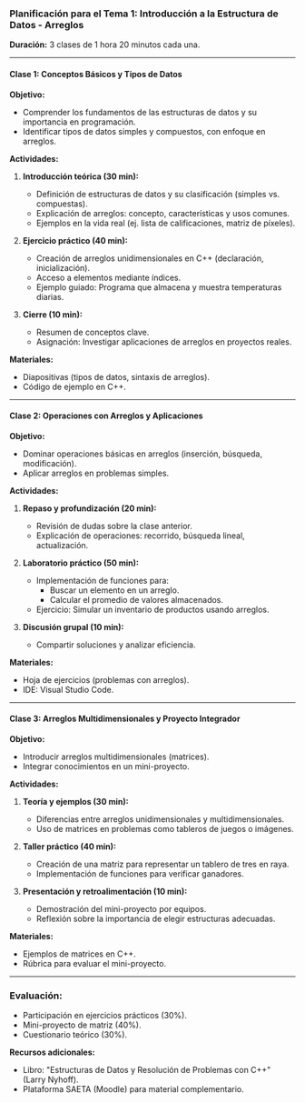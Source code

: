 ### **Planificación para el Tema 1: Introducción a la Estructura de Datos - Arreglos**  
**Duración:** 3 clases de 1 hora 20 minutos cada una.  

---

#### **Clase 1: Conceptos Básicos y Tipos de Datos**  
**Objetivo:**  
- Comprender los fundamentos de las estructuras de datos y su importancia en programación.  
- Identificar tipos de datos simples y compuestos, con enfoque en arreglos.  

**Actividades:**  
1. **Introducción teórica (30 min):**  
   - Definición de estructuras de datos y su clasificación (simples vs. compuestas).  
   - Explicación de arreglos: concepto, características y usos comunes.  
   - Ejemplos en la vida real (ej. lista de calificaciones, matriz de píxeles).  

2. **Ejercicio práctico (40 min):**  
   - Creación de arreglos unidimensionales en C++ (declaración, inicialización).  
   - Acceso a elementos mediante índices.  
   - Ejemplo guiado: Programa que almacena y muestra temperaturas diarias.  

3. **Cierre (10 min):**  
   - Resumen de conceptos clave.  
   - Asignación: Investigar aplicaciones de arreglos en proyectos reales.  

**Materiales:**  
- Diapositivas (tipos de datos, sintaxis de arreglos).  
- Código de ejemplo en C++.  

---

#### **Clase 2: Operaciones con Arreglos y Aplicaciones**  
**Objetivo:**  
- Dominar operaciones básicas en arreglos (inserción, búsqueda, modificación).  
- Aplicar arreglos en problemas simples.  

**Actividades:**  
1. **Repaso y profundización (20 min):**  
   - Revisión de dudas sobre la clase anterior.  
   - Explicación de operaciones: recorrido, búsqueda lineal, actualización.  

2. **Laboratorio práctico (50 min):**  
   - Implementación de funciones para:  
     - Buscar un elemento en un arreglo.  
     - Calcular el promedio de valores almacenados.  
   - Ejercicio: Simular un inventario de productos usando arreglos.  

3. **Discusión grupal (10 min):**  
   - Compartir soluciones y analizar eficiencia.  

**Materiales:**  
- Hoja de ejercicios (problemas con arreglos).  
- IDE: Visual Studio Code.  

---

#### **Clase 3: Arreglos Multidimensionales y Proyecto Integrador**  
**Objetivo:**  
- Introducir arreglos multidimensionales (matrices).  
- Integrar conocimientos en un mini-proyecto.  

**Actividades:**  
1. **Teoría y ejemplos (30 min):**  
   - Diferencias entre arreglos unidimensionales y multidimensionales.  
   - Uso de matrices en problemas como tableros de juegos o imágenes.  

2. **Taller práctico (40 min):**  
   - Creación de una matriz para representar un tablero de tres en raya.  
   - Implementación de funciones para verificar ganadores.  

3. **Presentación y retroalimentación (10 min):**  
   - Demostración del mini-proyecto por equipos.  
   - Reflexión sobre la importancia de elegir estructuras adecuadas.  

**Materiales:**  
- Ejemplos de matrices en C++.  
- Rúbrica para evaluar el mini-proyecto.  

---

### **Evaluación:**  
- Participación en ejercicios prácticos (30%).  
- Mini-proyecto de matriz (40%).  
- Cuestionario teórico (30%).  

**Recursos adicionales:**
- Libro: "Estructuras de Datos y Resolución de Problemas con C++" (Larry Nyhoff).
- Plataforma SAETA (Moodle) para material complementario.